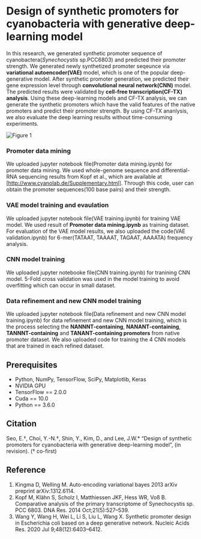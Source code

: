 # Design of synthetic promoters for cyanobacteria with generative deep-learning model
In this research, we generated synthetic promoter sequence of cyanobactera(*Synechocystis* sp.PCC6803) and predicted their promoter strength. We generated newly synthetized promoter seqeunce via **variational autoencoder(VAE)** model, which is one of the popular deep-generative model. After synthetic promoter generation, we predicted their gene expression level through **convolutional neural network(CNN)** model. The predicted results were validated by **cell-free transcription(CF-TX) analysis**. Using these deep-learning models and CF-TX analysis, we can generate the synthetic promoters which have the valid features of the native promoters and predict their promoter strength. By using CF-TX ananlysis, we also evaluate the deep learning results without time-consuming experiments.

![Figure 1](https://user-images.githubusercontent.com/97028331/168530899-fbe16990-76a7-44d8-a5d5-317660996a67.png)

### Promoter data mining
We uploaded jupyter notebook file(Promoter data mining.ipynb) for promoter data mining. We used whole-genome sequence and differential-RNA sequencing results from Kopf et al., which are available at [http://www.cyanolab.de/Supplementary.html]. Through this code, user can obtain the promoter sequences(100 base pairs) and their strength.  

### VAE model training and evaulation
We uploaded jupyter notebook file(VAE training.ipynb) for training VAE model. We used result of **Promoter data mining.ipynb** as training dataset. For evaluation of the VAE model results, we also uploaded the code(VAE validation.ipynb) for 6-mer(TATAAT, TAAAAT, TAGAAT, AAAATA) frequency analysis.

### CNN model training
We uploaded jupyter notebooke file(CNN training.ipynb) for tranining CNN model. 5-Fold cross validation was used in the model training to avoid overfitting which can occur in small dataset. 

### Data refinement and new CNN model training
We uploaded jupyter notebook file(Data refinement and new CNN model training.ipynb) for data refinement and new CNN model training, which is the process selecting the **NANNNT-containing**, **NANANT-containing**, **TANNNT-containing** and **TANANT-containing promoters** from native promoter dataset. We also uploaded code for training the 4 CNN models that are trained in each refined dataset.

## Prerequisites
- Python, NumPy, TensorFlow, SciPy, Matplotlib, Keras
- NVIDIA GPU
- TensorFlow == 2.0.0
- Cuda == 10.0
- Python == 3.6.0

## Citation
Seo, E.†, Choi, Y.-N.†, Shin, Y., Kim, D., and Lee, J.W.* “Design of synthetic promoters for cyanobacteria with generative deep-learning model”, (in revision). († co-first)

## Reference
1. Kingma D, Welling M. Auto-encoding variational bayes 2013 arXiv preprint arXiv:1312.6114.
2. Kopf M, Klähn S, Scholz I, Matthiessen JKF, Hess WR, Voß B. Comparative analysis of the primary transcriptome of Synechocystis sp. PCC 6803. DNA Res. 2014 Oct;21(5):527–539. 
3. Wang Y, Wang H, Wei L, Li S, Liu L, Wang X. Synthetic promoter design in Escherichia coli based on a deep generative network. Nucleic Acids Res. 2020 Jul 9;48(12):6403–6412. 
